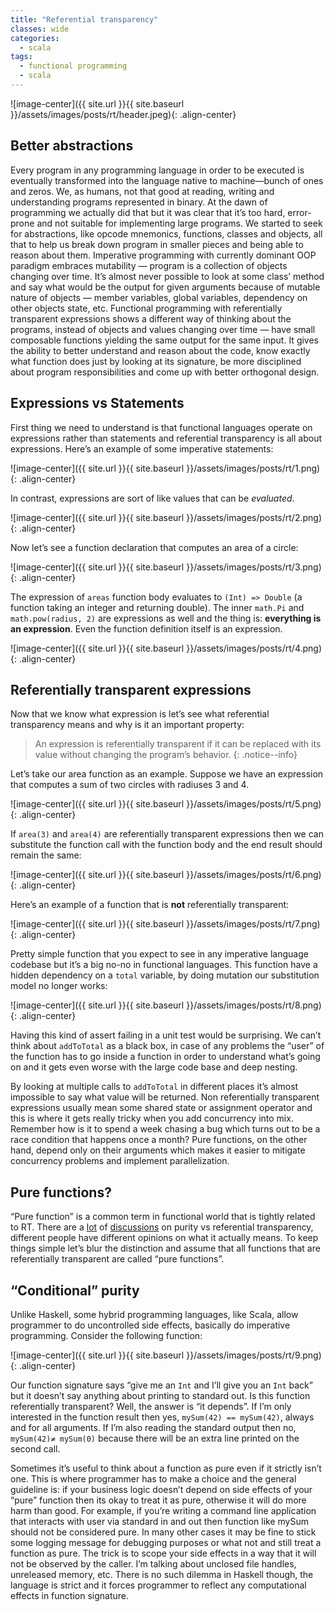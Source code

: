 ```yaml
---
title: "Referential transparency"
classes: wide
categories:
  - scala
tags:
  - functional programming
  - scala
---
```


![image-center]({{ site.url }}{{ site.baseurl }}/assets/images/posts/rt/header.jpeg){: .align-center}

## Better abstractions

Every program in any programming language in order to be executed is eventually transformed into the language native to machine—bunch of ones and zeros. We, as humans, not that good at reading, writing and understanding programs represented in binary. At the dawn of programming we actually did that but it was clear that it’s too hard, error-prone and not suitable for implementing large programs. We started to seek for abstractions, like opcode mnemonics, functions, classes and objects, all that to help us break down program in smaller pieces and being able to reason about them.
Imperative programming with currently dominant OOP paradigm embraces mutability — program is a collection of objects changing over time. It’s almost never possible to look at some class’ method and say what would be the output for given arguments because of mutable nature of objects — member variables, global variables, dependency on other objects state, etc.
Functional programming with referentially transparent expressions shows a different way of thinking about the programs, instead of objects and values changing over time — have small composable functions yielding the same output for the same input. It gives the ability to better understand and reason about the code, know exactly what function does just by looking at its signature, be more disciplined about program responsibilities and come up with better orthogonal design.

## Expressions vs Statements

First thing we need to understand is that functional languages operate on expressions rather than statements and referential transparency is all about expressions. Here’s an example of some imperative statements:

![image-center]({{ site.url }}{{ site.baseurl }}/assets/images/posts/rt/1.png){: .align-center}

In contrast, expressions are sort of like values that can be _evaluated_.

![image-center]({{ site.url }}{{ site.baseurl }}/assets/images/posts/rt/2.png){: .align-center}

Now let’s see a function declaration that computes an area of a circle:

![image-center]({{ site.url }}{{ site.baseurl }}/assets/images/posts/rt/3.png){: .align-center}

The expression of `areas` function body evaluates to `(Int) => Double` (a function taking an integer and returning double). The inner `math.Pi` and `math.pow(radius, 2)` are expressions as well and the thing is: **everything is an expression**. Even the function definition itself is an expression.

![image-center]({{ site.url }}{{ site.baseurl }}/assets/images/posts/rt/4.png){: .align-center}

## Referentially transparent expressions

Now that we know what expression is let’s see what referential transparency means and why is it an important property:

> An expression is referentially transparent if it can be replaced with its value without changing the program’s behavior.
{: .notice--info}

Let’s take our area function as an example. Suppose we have an expression that computes a sum of two circles with radiuses 3 and 4.

![image-center]({{ site.url }}{{ site.baseurl }}/assets/images/posts/rt/5.png){: .align-center}

If `area(3)` and `area(4)` are referentially transparent expressions then we can substitute the function call with the function body and the end result should remain the same:

![image-center]({{ site.url }}{{ site.baseurl }}/assets/images/posts/rt/6.png){: .align-center}

Here’s an example of a function that is **not** referentially transparent:

![image-center]({{ site.url }}{{ site.baseurl }}/assets/images/posts/rt/7.png){: .align-center}

Pretty simple function that you expect to see in any imperative language codebase but it’s a big no-no in functional languages. This function have a hidden dependency on a `total` variable, by doing mutation our substitution model no longer works:

![image-center]({{ site.url }}{{ site.baseurl }}/assets/images/posts/rt/8.png){: .align-center}

Having this kind of assert failing in a unit test would be surprising. We can’t think about `addToTotal` as a black box, in case of any problems the “user” of the function has to go inside a function in order to understand what’s going on and it gets even worse with the large code base and deep nesting.

By looking at multiple calls to `addToTotal` in different places it’s almost impossible to say what value will be returned. Non referentially transparent expressions usually mean some shared state or assignment operator and this is where it gets really tricky when you add concurrency into mix. Remember how is it to spend a week chasing a bug which turns out to be a race condition that happens once a month? Pure functions, on the other hand, depend only on their arguments which makes it easier to mitigate concurrency problems and implement parallelization.

## Pure functions?

“Pure function” is a common term in functional world that is tightly related to RT. There are a [lot](https://stackoverflow.com/questions/4865616/purity-vs-referential-transparency) of [discussions](https://www.reddit.com/r/haskell/comments/21y560/purity_and_referential_transparency_are_different/) on purity vs referential transparency, different people have different opinions on what it actually means. To keep things simple let’s blur the distinction and assume that all functions that are referentially transparent are called “pure functions”.

## “Conditional” purity

Unlike Haskell, some hybrid programming languages, like Scala, allow programmer to do uncontrolled side effects, basically do imperative programming. Consider the following function:

![image-center]({{ site.url }}{{ site.baseurl }}/assets/images/posts/rt/9.png){: .align-center}

Our function signature says “give me an `Int` and I’ll give you an `Int` back” but it doesn’t say anything about printing to standard out. Is this function referentially transparent? Well, the answer is “it depends”. If I’m only interested in the function result then yes, `mySum(42) == mySum(42)`, always and for all arguments. If I’m also reading the standard output then no, `mySum(42)≠ mySum(0)` because there will be an extra line printed on the second call.

Sometimes it’s useful to think about a function as pure even if it strictly isn’t one. This is where programmer has to make a choice and the general guideline is: if your business logic doesn’t depend on side effects of your “pure” function then its okay to treat it as pure, otherwise it will do more harm than good. For example, if you’re writing a command line application that interacts with user via standard in and out then function like mySum should not be considered pure. In many other cases it may be fine to stick some logging message for debugging purposes or what not and still treat a function as pure. The trick is to scope your side effects in a way that it will not be observed by the caller. I’m talking about unclosed file handles, unreleased memory, etc. There is no such dilemma in Haskell though, the language is strict and it forces programmer to reflect any computational effects in function signature.